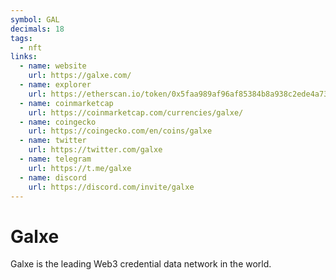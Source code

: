 ```yaml
---
symbol: GAL
decimals: 18
tags:
  - nft
links:
  - name: website
    url: https://galxe.com/
  - name: explorer
    url: https://etherscan.io/token/0x5faa989af96af85384b8a938c2ede4a7378d9875
  - name: coinmarketcap
    url: https://coinmarketcap.com/currencies/galxe/
  - name: coingecko
    url: https://coingecko.com/en/coins/galxe
  - name: twitter
    url: https://twitter.com/galxe
  - name: telegram
    url: https://t.me/galxe
  - name: discord
    url: https://discord.com/invite/galxe
---
```


# Galxe

Galxe is the leading Web3 credential data network in the world.
